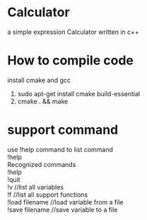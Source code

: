 # Calculator
a simple expression Calculator written in c++

# How to compile code

install cmake and gcc </br>
1) sudo apt-get install cmake build-essential </br>
2) cmake . && make </br>

# support command

use !help command to list command </br>
!help </br>
Recognized commands </br>
!help </br>
!quit </br>
!v				//list all variables </br>
!f				//list all support functions </br>
!load filename  //load variable from a file </br>
!save filename  //save variable to a file </br>


